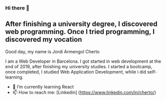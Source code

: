 ### Hi there 👋


<h2>After finishing a university degree, I discovered web programming. Once I tried programming, I discovered my vocation </h2>


<p> Good day, my name is Jordi Armengol Cherto

I am a Web Developer in Barcelona. I got started in web development at the end of 2019, after finishing my university studies. I started a bootcamp, once completed, I studied Web Application Development, while i did self-learning. </p>

- 🌱 I’m currently learning React
- 📫 How to reach me: [Linkedin] (https://www.linkedin.com/in/cherto/)

